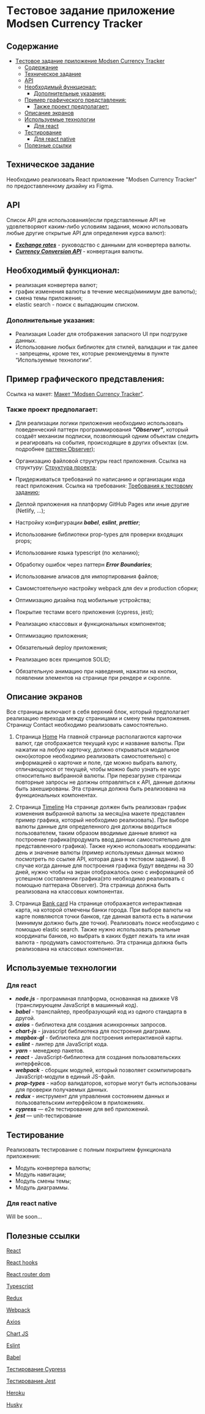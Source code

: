 # Tестовое задание приложение Modsen Currency Tracker


## Содержание

- [Tестовое задание приложение Modsen Currency Tracker](#tестовое-задание-приложение-modsen-currency-tracker)
  - [Содержание](#содержание)
  - [Техническое задание](#техническое-задание)
  - [API](#api)
  - [Необходимый функционал:](#необходимый-функционал)
    - [Дополнительные указания:](#дополнительные-указания)
  - [Пример графического представления:](#пример-графического-представления)
    - [Также проект предполагает:](#также-проект-предполагает)
  - [Описание экранов](#описание-экранов)
  - [Используемые технологии](#используемые-технологии)
    - [Для react](#для-react)
  - [Тестирование](#тестирование)
    - [Для react native](#для-react-native)
  - [Полезные ссылки](#полезные-ссылки)


## Техническое задание

Необходимо реализовать React приложение "Modsen Currency Tracker" по предоставленному дизайну из Figma.


## API

Список API для использования(если представленные API не удовлетворяют каким-либо условиям задания, можно использовать любые
другие открытые API для определения курса валют):
- ***[Exchange rates](https://docs.coinapi.io/market-data/rest-api/ohlcv#latest-data-get)*** - руководство с данными для конвертера валюты.
- ***[Currency Conversion API](https://currencyapi.com/)*** - конвертация валюты.


## Необходимый функционал:

- реализация конвертера валют;
- график изменения валюты в течение месяца(минимум две валюты);
- смена темы приложения;
- elastic search - поиск с выпадающим списком.


### Дополнительные указания:

- Реализация Loader для отображения запасного UI при подгрузке данных.
- Использование любых библиотек для стилей, валидации и так далее - запрещены, кроме тех, которые рекомендуемы в пункте “Используемые технологии”.


## Пример графического представления:

Ссылка на макет: [Макет "Modsen Currency Tracker"](<https://www.figma.com/file/ZgtOyDRdvjtUJJ3M9ENwXN/Modsen-Currency-Tracker?node-id=1-1220&t=r17rPqmN38m0Ji9g-0>).


### Также проект предполагает:

- Для реализации логики приложения необходимо использовать поведенческий паттерн программирования ***"Observer"***, который создаёт механизм подписки, позволяющий одним объектам следить и реагировать на события, происходящие в других объектах (см. подробнее [паттерн Observer](https://refactoring.guru/ru/design-patterns/observer));

- Организацию файловой структуры react приложения. Ссылка на структуру: [Cтруктура проекта](https://github.com/mkrivel/structure);
- Придерживаться требований по написанию и организации кода react приложения. Ссылка на требования: [Требования к тестовому заданию](https://github.com/annaprystavka/requirements);
- Деплой приложения на платформу GitHub Pages или иные другие (Netlify, ...);
- Настройку конфигурации ***babel***, ***eslint***, ***prettier***;
- Использование библиотеки prop-types для проверки входящих props;
- Использование языка typescript (по желанию);
- Обработку ошибок через паттерн ***Error Boundaries***;
- Использование алиасов для импортирования файлов;
- Самомстоятельную настройку webpack для dev и production сборки;
- Оптимизацию дизайна под мобильные устройства;
- Покрытие тестами всего приложения (cypress, jest);
- Реализацию классовых и функциональных компонентов;
- Оптимизацию приложения;
- Обязательный deploy приложения;
- Реализацию всех принципов SOLID;
- Обязательную анимацию при наведения, нажатии на кнопки, появлении элементов на странице при рендере и скролле.


## Описание экранов

Все страницы включают в себя верхний блок, который предполагает реализацию перехода между страницами и смену темы приложения.
Страницу Contact необходимо реализовать самостоятельно.

1. Страница [Home](https://www.figma.com/file/ZgtOyDRdvjtUJJ3M9ENwXN/Modsen-Currency-Tracker?node-id=1-857&t=r17rPqmN38m0Ji9g-0)
    На главной странице располагаются карточки валют, где отображается текущий курс и название валюты. При нажатии на любую карточку, должно открываться модальное окно(которое необходимо реализовать самостоятельно) с информацией о карточке и поле, где можно выбрать валюту, отличающуюся от текущей, чтобы можно было узнать ее курс относительно выбранной валюты. 
    При перезагрузке страницы повторные запросы не должны отправляться к API, данные должны быть закешированы.
    Эта страница должна быть реализована на функциональных компонентах.

2. Страница [Timeline](https://www.figma.com/file/ZgtOyDRdvjtUJJ3M9ENwXN/Modsen-Currency-Tracker?node-id=1-1073&t=r17rPqmN38m0Ji9g-0)
    На странице должен быть реализован график изменения выбранной валюты за месяц(на макете представлен пример графика, который необходимо реализовать).
    При выборе валюты данные для определенного дня должны вводиться пользователем, таким образом вводимые данные влияют на построение графика(продумать ввод данных самостоятельно для представленного графика). Также нужно использовать координаты: день и значение валюты (пример используемых данных можно посмотреть по ссылке API, которая дана в тестовом задании).
    В случае когда данные для построения графика будут введены на 30 дней, нужно чтобы на экран отображалось окно с информацией об успешном составлении графика(это необходимо реализовать с помощью паттерана Observer).
    Эта страница должна быть реализована на классовых компонентах.


3. Страница [Bank card](https://www.figma.com/file/ZgtOyDRdvjtUJJ3M9ENwXN/Modsen-Currency-Tracker?node-id=2-2357&t=r17rPqmN38m0Ji9g-0)
    На странице отображается интерактивная карта, на которой отмечены банки города. При выборе валюты на карте появляются точки банков, где данная валюта есть в наличии 
   (минимум должно быть две точки). Реализовать поиск необходимо с помощью elastic search. Также нужно использовать реальные координаты банков, но выбрать в каких будет лежать та или иная валюта - продумать самостоятельно.
    Эта страница должна быть реализована на классовых компонентах.


## Используемые технологии

### Для react

- ***node.js*** - программная платформа, основанная на движке V8 (транслирующем JavaScript в машинный код).
- ***babel*** - транспайлер, преобразующий код из одного стандарта в другой.
- ***axios*** - библиотека для создания асинхронных запросов.
- ***chart-js*** - javascript библиотека для построения диаграмм.
- ***mapbox-gl*** - библиотека для построения интерактивной карты.
- ***eslint*** - линтер для JavaScript кода.
- ***yarn*** - менеджер пакетов.
- ***react*** - JavaScript-библиотека для создания пользовательских интерфейсов.
- ***webpack*** -  сборщик модулей, который позволяет скомпилировать JavaScript-модули в единый JS-файл.
- ***prop-types*** - набор валидаторов, которые могут быть использованы для проверки получаемых данных.
- ***redux*** - инструмент для управления состоянием данных и пользовательским интерфейсом в приложениях.
- ***cypress*** — e2e тестирование для веб приложений.
- ***jest*** — unit-тестирование


## Тестирование

Реализовать тестирование c полным покрытием функционала приложения:

- Модуль конвертера валюты;
- Модуль навигации;
- Модуль смены темы;
- Модуль диаграммы.


### Для react native

Will be soon...


## Полезные ссылки

[React](https://reactjs.org/docs/getting-started.html)

[React hooks](https://reactjs.org/docs/hooks-intro.html)

[React router dom](https://reacttraining.com/react-router/web/guides/quick-start)

[Typescript](https://www.typescriptlang.org/)

[Redux](https://redux.js.org/)

[Webpack](https://webpack.js.org/)

[Axios](https://www.npmjs.com/package/axios)

[Chart JS](https://www.chartjs.org/)

[Eslint](https://eslint.org/docs/user-guide/configuring)

[Babel](https://babeljs.io/docs/en/configuration)

[Тестирование Cypress](https://docs.cypress.io/guides/overview/why-cypress.html#In-a-nutshell)

[Тестирование Jest](https://jestjs.io/ru/docs/getting-started)

[Heroku](https://devcenter.heroku.com/articles/heroku-cli)

[Husky](https://dev.to/ivadyhabimana/setup-eslint-prettier-and-husky-in-a-node-project-a-step-by-step-guide-946)
